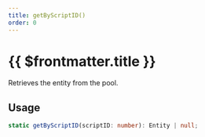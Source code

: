 ```yaml
---
title: getByScriptID()
order: 0
---
```


# {{ $frontmatter.title }}

Retrieves the entity from the pool.

## Usage

```ts
static getByScriptID(scriptID: number): Entity | null;
```
